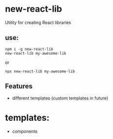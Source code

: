 # new-react-lib

Utility for creating React libraries

## use:

```
npm i -g new-react-lib
new-react-lib my-awesome-lib
```

or

```
npx new-react-lib my-awesome-lib
```

## Features

- different templates (custom templates in future)

# templates:

- components

